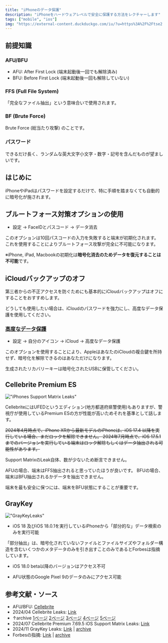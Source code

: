 ```yaml
---
title: "iPhoneのデータ保護"
description: "iPhoneをハードウェアレベルで安全に保護する方法をレクチャーします"
tags: ["mobile", "ios"]
img: "https://external-content.duckduckgo.com/iu/?u=https%3A%2F%2Ftse2.mm.bing.net%2Fth%3Fid%3DOIP.pRy13fEEdg0SpkDlPUxBogF1Cn%26pid%3DApi&f=1&ipt=33a344e4a1216d35a0fadd35c24f106b72adbd6ea2be51752581a6b23b75dbb3&ipo=images"
---
```


## 前提知識

### AFU/BFU

- AFU: After First Lock (端末起動後一回でも解除済み)
- BFU: Before First Lock (端末起動後一回も解除していない)

### FFS (Full File System)

「完全なファイル抽出」という意味合いで使用されます。

### BF (Brute Force)

Brute Force (総当たり攻撃) のことです。

### パスワード

できるだけ長く、ランダムな英大文字小文字・数字・記号を含んだものが望ましいです。

## はじめに

iPhoneやiPadはパスワードを設定するだけで、特に手順を踏まなくても自動的に暗号化が施されます。

## ブルートフォース対策オプションの使用

- 設定 → FaceIDとパスコード → データ消去

このオプションは10回パスコードの入力を失敗すると端末が初期化されます。
これを使用することによりブルートフォース攻撃が完全に不可能になります。

※iPhone, iPad, Macbookの初期化は**暗号化消去のためデータを復元することは不可能**です。

## iCloudバックアップのオフ

第三者からの不正アクセスを防ぐためにも基本的にiCloudバックアップはオフにすることをおすすめします。

どうしても使用したい場合は、iCloudのパスワードを強力にし、高度なデータ保護を使用してください。

### [高度なデータ保護](https://support.apple.com/en-us/108756)

- 設定 → 自分のアイコン → iCloud → 高度なデータ保護

このオプションを使用することにより、AppleはあなたのiCloudの複合鍵を所持せず、暗号化を解除できるのはあなただけになります。

生成されたリカバリーキーは暗号化されたUSBに保管してください。

## Cellebrite Premium ES

!["iPhones Support Matrix Leaks"](https://external-content.duckduckgo.com/iu/?u=https%3A%2F%2Fforum-uploads.privacyguidesusercontent.com%2Foptimized%2F2X%2Fa%2Fa0d7405ade7877e6a51ffec1ec8239332f61cacc_2_1024x576.png&f=1&nofb=1&ipt=d53e5b584afa7da14bd5235b9362692641a0a04f2db690dd779fce5ab71432b1&ipo=images)

CellebriteにはUFEDというエディション(地方都道府県警使用)もありますが、警視庁が使用しているPremium ESの方が性能が高いためそれを基準として話します。

~~2024年4月時点で、iPhone XRから最新モデルのiPhoneは、iOS 17.4 以降を実行している場合、まだロックを解除できません。
2024年7月時点で、iOS 17.5.1までのバージョンを実行している端末はロック解除もしくはデータ抽出される可能性があります。~~

Support MatrixのLeak自体、数が少ないため断言できません。

AFUの場合、端末はFFS抽出されると思っていたほうが良いです。
BFUの場合、端末はBFU抽出されるかデータを抽出できません。

端末を最も安全に保つには、端末をBFU状態にすることが重要です。

## GrayKey

!["GrayKeyLeaks"](https://external-content.duckduckgo.com/iu/?u=https%3A%2F%2Ftse1.mm.bing.net%2Fth%3Fid%3DOIP.W9PnuXYBBdOb_EGpa9rYVAHaEt%26pid%3DApi&f=1&ipt=3ea9075842167d7b1bf24a1135d57e76691b98fd3e9fb87af95b624e6813681d&ipo=images)

- iOS 18 及びiOS 18.0.1を実行しているiPhoneから「部分的な」データ検索のみを実行可能

「部分抽出」は、暗号化されていないファイルとファイルサイズやフォルダー構造を含むいくつかのメタデータのみを引き出すことのみであるとForbesは指摘しています。

- iOS 18.0 beta以降のバージョンはアクセス不可

- AFU状態のGoogle Pixel 9のデータのみにアクセス可能

## 参考文献・ソース

- AFU/BFU: [Cellebrite](https://cellebrite.com/en/what-can-be-recovered-from-bfu-data-collection/)
- 2024/04 Cellebrite Leaks: [Link](https://www.documentcloud.org/documents/24833832-cellebrite-ios-document-april-2024/?ref=404media.co)
- ↑archive [1ページ]() [2ページ]() [3ページ]() [4ページ]() [5ページ](https://archive.md/uCa3G/b3bed61db238e8fbb71fd96aa933492c2d7e83af.gif)
- 2024/07 Cellebrite Premium 7.69.5 iOS Support Matrix Leaks: [Link](https://discuss.privacyguides.net/t/updated-cellebrite-iphone-support-matrix-leak/19578/25)
- 2024/11 GrayKey Leaks: [Link](https://appleinsider.com/articles/24/11/19/leak-what-law-enforcement-can-unlock-with-the-graykey-iphone-hacking-tool) | [archive](https://archive.ph/G7MLO)
- Forbesの指摘: [Link](https://www.forbes.com/sites/thomasbrewster/2018/10/24/apple-just-killed-the-graykey-iphone-passcode-hack/) | [archive](https://archive.md/4xwRU)
